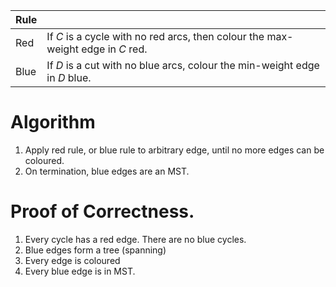 
| Rule |                                                                                 |
| ---- | ------------------------------------------------------------------------------- |
| Red  | If $C$ is a cycle with no red arcs, then colour the max-weight edge in $C$ red. |
| Blue | If $D$ is a cut with no blue arcs, colour the min-weight edge in $D$ blue.      |
# Algorithm
1. Apply red rule, or blue rule to arbitrary edge, until no more edges can be coloured.
2. On termination, blue edges are an MST.

# Proof of Correctness.
1. Every cycle has a red edge. There are no blue cycles.
2. Blue edges form a tree (spanning)
3. Every edge is coloured
4. Every blue edge is in MST.
